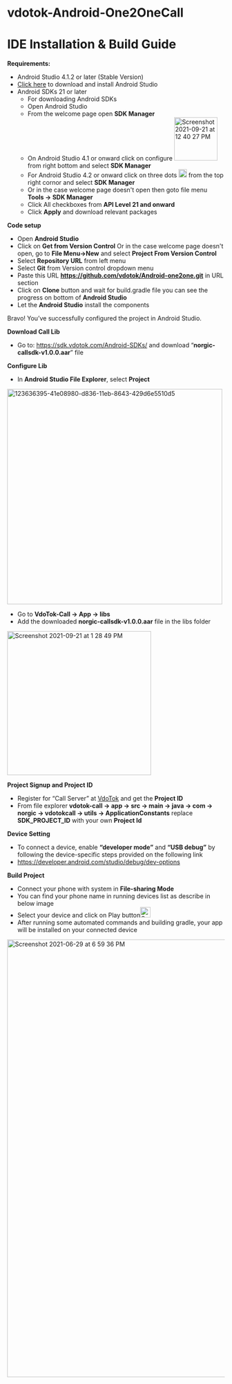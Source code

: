 vdotok-Android-One2OneCall
===================
IDE Installation & Build Guide
==============================
<b>Requirements:</b>
* Android Studio 4.1.2 or later (Stable Version)
* [Click here](https://developer.android.com/studio?gclid=Cj0KCQjwhr2FBhDbARIsACjwLo2fEHdB3l3eqRlhIvySYNx1-3XjDmuX1eSCbaCI7zU8FKHFkGBcVyMaAtSjEALw_wcB&gclsrc=aw.ds#downloads) to download and install Android Studio
* Android SDKs 21 or later
    * For downloading Android SDKs
    * Open Android Studio
    * From the welcome page open <b>SDK Manager</b>
    * On Android Studio 4.1 or onward click on configure <img width="100" alt="Screenshot 2021-09-21 at 12 40 27 PM" src="https://user-images.githubusercontent.com/86282129/134131257-af72db7c-912d-47f3-9758-4de0479db9ca.png"> from right bottom and select <b>SDK Manager</b>
    * For Android Studio 4.2 or onward click on three dots <img width="19" alt="Screenshot 2021-09-21 at 12 35 14 PM" src="https://user-images.githubusercontent.com/86282129/134130491-4f77bf35-a845-4a07-b577-bb4f7df1195a.png"> from the top right cornor and select <b>SDK Manager</b>
    * Or in the case welcome page doesn't open then goto file menu <b>Tools -> SDK Manager</b>
    * Click All checkboxes from <b>API Level 21 and onward</b> 
    * Click <b>Apply</b> and download relevant packages

<b>Code setup</b>
* Open <b>Android Studio</b>
* Click on <b>Get from Version Control</b> Or in the case welcome page doesn't open, go to <b>File Menu->New</b> and select <b>Project From Version Control</b>
* Select <b>Repository URL</b> from left menu
* Select <b>Git</b> from Version control dropdown menu
* Paste this URL <b>https://github.com/vdotok/Android-one2one.git</b> in URL section
* Click on <b>Clone</b> button and wait for build.gradle file you can see the progress on bottom of <b>Android Studio</b>
* Let the <b>Android Studio</b> install the components

Bravo! You’ve successfully configured the project in Android Studio.

<b>Download Call Lib</b>
* Go to: https://sdk.vdotok.com/Android-SDKs/ and download “<b>norgic-callsdk-v1.0.0.aar</b>” file

<b>Configure Lib</b>
* In <b> Android Studio File Explorer</b>, select <b>Project</b>
<img width="498" alt="123636395-41e08980-d836-11eb-8643-429d6e5510d5" src="https://user-images.githubusercontent.com/86282129/123811571-cb628b00-d90c-11eb-9584-b5a8f12957dc.png">

* Go to <b>VdoTok-Call -> App -> libs</b>
* Add the downloaded <b>norgic-callsdk-v1.0.0.aar</b> file in the libs folder
<img width="333" alt="Screenshot 2021-09-21 at 1 28 49 PM" src="https://user-images.githubusercontent.com/86282129/134138144-af382294-6f65-4329-aed4-a258695abfca.png">

<b>Project Signup and Project ID</b>
* Register for “Call Server” at [VdoTok](https://userpanel.vdotok.com/signup) and get the <b>Project ID</b>
* From file explorer <b>vdotok-call -> app -> src -> main -> java -> com -> norgic -> vdotokcall -> utils -> ApplicationConstants</b> replace <b>SDK_PROJECT_ID</b> with your own <b>Project Id</b>

<b>Device Setting</b>
* To connect a device, enable <b>“developer mode”</b> and <b>“USB debug”</b> by following the device-specific steps provided on the following link
* https://developer.android.com/studio/debug/dev-options 

<b>Build Project</b>
* Connect your phone with system in <b>File-sharing Mode</b>
* You can find your phone name in running devices list as describe in below image
* Select your device and click on Play button<img width="24" alt="Screenshot 2021-09-21 at 1 19 15 PM" src="https://user-images.githubusercontent.com/86282129/134136764-72c0f47e-6ecb-4c62-a562-804b68042fe5.png">
* After running some automated commands and building gradle, your app will be installed on your connected device
<img width="1012" alt="Screenshot 2021-06-29 at 6 59 36 PM" src="https://user-images.githubusercontent.com/86282129/123811062-5bec9b80-d90c-11eb-96e1-ee50dee125c5.png">



